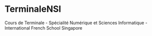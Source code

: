 # TerminaleNSI
Cours de Terminale - Spécialité Numérique et Sciences Informatique -
International French School Singapore
